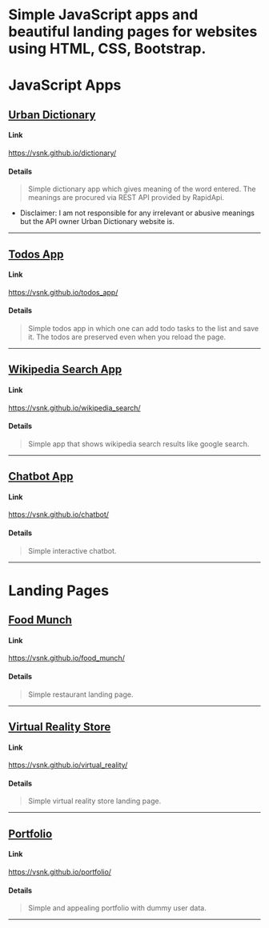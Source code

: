 # Simple JavaScript apps and beautiful landing pages for websites using HTML, CSS, Bootstrap.
  
  
# JavaScript Apps

## [Urban Dictionary](https://vsnk.github.io/dictionary/)

#### Link
https://vsnk.github.io/dictionary/
#### Details
> Simple dictionary app which gives meaning of the word entered.
The meanings are procured via REST API provided by RapidApi. 
* Disclaimer: I am not responsible for any irrelevant or abusive meanings
but the API owner Urban Dictionary website is.
***


## [Todos App](https://vsnk.github.io/todos_app/)

#### Link
https://vsnk.github.io/todos_app/
#### Details
> Simple todos app in which one can add todo tasks to the list and save it. 
The todos are preserved even when you reload the page.
***

## [Wikipedia Search App](https://vsnk.github.io/wikipedia_search/)

#### Link
https://vsnk.github.io/wikipedia_search/
#### Details
> Simple app that shows wikipedia search results like google search.
***

## [Chatbot App](https://vsnk.github.io/chatbot/)

#### Link
https://vsnk.github.io/chatbot/
#### Details
> Simple interactive chatbot.
***

# Landing Pages
  
## [Food Munch](https://vsnk.github.io/food_munch/)

#### Link
https://vsnk.github.io/food_munch/
#### Details
> Simple restaurant landing page.
***

## [Virtual Reality Store](https://vsnk.github.io/virtual_reality/)

#### Link
https://vsnk.github.io/virtual_reality/
#### Details
> Simple virtual reality store landing page.
***

## [Portfolio](https://vsnk.github.io/portfolio/)

#### Link
https://vsnk.github.io/portfolio/
#### Details
> Simple and appealing portfolio with dummy user data.
***
